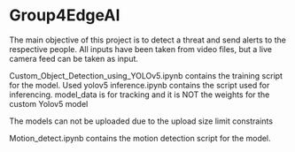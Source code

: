 # Group4EdgeAI

The main objective of this project is to detect a threat and send alerts to the respective people.
All inputs have been taken from video files, but a live camera feed can be taken as input.

Custom_Object_Detection_using_YOLOv5.ipynb contains the training script for the model. Used yolov5
inference.ipynb contains the script used for inferencing.
model_data is for tracking and it is NOT the weights for the custom Yolov5 model

The models can not be uploaded due to the upload size limit constraints

Motion_detect.ipynb contains the motion detection script for the model.  
